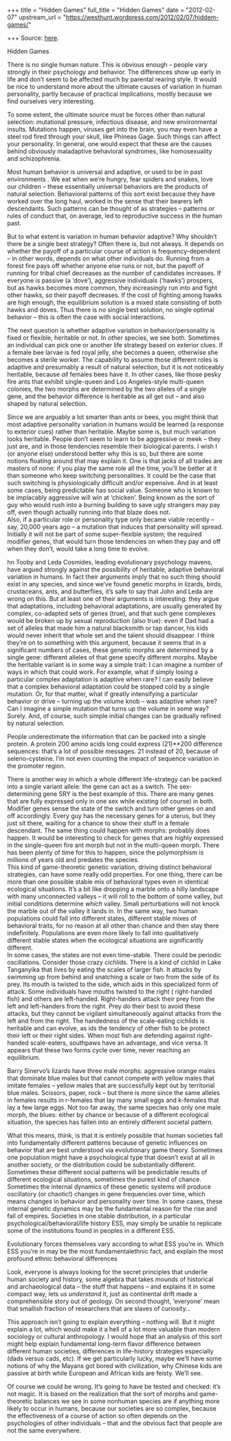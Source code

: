 +++
title = "Hidden Games"
full_title = "Hidden Games"
date = "2012-02-07"
upstream_url = "https://westhunt.wordpress.com/2012/02/07/hiddem-games/"

+++
Source: [here](https://westhunt.wordpress.com/2012/02/07/hiddem-games/).

Hidden Games



There is no single human nature. This is obvious enough – people vary
strongly in their psychology and behavior. The differences show up early
in life and don’t seem to be affected much by parental rearing style.
It would be nice to understand more about the ultimate causes of
variation in human personality, partly because of practical
implications, mostly because we find ourselves very interesting.

To some extent, the ultimate source must be forces other than natural
selection: mutational pressure, infectious disease, and new
environmental insults. Mutations happen, viruses get into the brain,
you may even have a steel rod fired through your skull, like Phineas
Gage. Such things can affect your personality. In general, one would
expect that these are the causes behind obviously maladaptive behavioral
syndromes, like homosexuality and schizophrenia.

Most human behavior is universal and adaptive, or used to be in past
environments . We eat when we’re hungry, fear spiders and snakes, love
our children – these essentially universal behaviors are the products of
natural selection. Behavioral patterns of this sort exist because they
have worked over the long haul, worked in the sense that their bearers
left descendants. Such patterns can be thought of as strategies –
patterns or rules of conduct that, on average, led to reproductive
success in the human past.

But to what extent is variation in human behavior adaptive? Why
shouldn’t there be a single best strategy? Often there is, but not
always. It depends on whether the payoff of a particular course of
action is frequency-dependent – in other words, depends on what other
individuals do. Running from a forest fire pays off whether anyone
else runs or not, but the payoff of running for tribal chief decreases
as the number of candidates increases. If everyone is passive (a
‘dove’), aggressive individuals (‘hawks’) prospers, but as hawks becomes
more common, they increasingly run into and fight other hawks, so their
payoff decreases. If the cost of fighting among hawks are high enough,
the equilibrium solution is a mixed state consisting of both hawks and
doves. Thus there is no single best solution, no single optimal
behavior – this is often the case with social interactions.

The next question is whether adaptive variation in behavior/personality
is fixed or flexible, heritable or not. In other species, we see
both. Sometimes an individual can pick one or another life strategy
based on exterior clues. If a female bee larvae is fed royal jelly, she
becomes a queen, otherwise she becomes a sterile worker. The
capability to assume those different roles is adaptive and presumably a
result of natural selection, but it is not noticeably heritable, because
*all* females bees have it. In other cases, like those pesky fire ants
that exhibit single-queen and Los Angeles-style multi-queen colonies,
the two morphs are determined by the two alleles of a single gene, and
the behavior difference is heritable as all get out – and also shaped
by natural selection.

Since we are arguably a lot smarter than ants or bees, you might think
that most adaptive personality variation in humans would be learned (a
response to exterior cues) rather than heritable. Maybe some is, but
much variation looks heritable. People don’t seem to learn to be
aggressive or meek – they just are, and in those tendencies resemble
their biological parents. I wish I (or anyone else) understood better
why this is so, but there are some notions floating around that may
explain it. One is that jacks of all trades are masters of none: if you
play the same role all the time, you’ll be better at it than someone
who keep switching personalities. It could be the case that such
switching is physiologically difficult and/or expensive. And in at
least some cases, being predictable has social value. Someone who is
known to be implacably aggressive will win at ‘chicken’. Being known as
the sort of guy who would rush into a burning building to save ugly
strangers may pay off, even though actually running into that blaze
does not.  
Also, if a particular role or personality type only became viable
recently – say, 20,000 years ago – a mutation that induces that
personality will spread. Initially it will not be part of some
super-flexible system; the required modifier genes, that would turn
those tendencies on when they pay and off when they don’t, would take
a long time to evolve.

hn Tooby and Leda Cosmides, leading evolutionary psychology mavens, have
argued strongly against the possibility of heritable, adaptive
behavioral variation in humans. In fact their arguments imply that
no such thing should exist in any species, and since we’ve found
genetic morphs in lizards, birds, crustaceans, ants, and butterflies,
it’s safe to say that John and Leda are wrong on this. But at least one
of their arguments is interesting: they argue that adaptations,
including behavioral adaptations, are usually generated by complex,
co-adapted sets of genes (true), and that such gene complexes would be
broken up by sexual reproduction (also true): even if Dad had a set of
alleles that made him a natural blacksmith or tap dancer, his kids
would never inherit that whole set and the talent should disappear. I
think they’re on to something with this argument, because it seems that
in a significant numbers of cases, these genetic morphs are determined
by a single gene: different alleles of that gene specify different
morphs. Maybe the heritable variant is in some way a simple trait: I can
imagine a number of ways in which that could work. For example, what if
simply losing a particular complex adaptation is adaptive when rare? I
can easily believe that a complex behavioral adaptation could be stopped
cold by a single mutation. Or, for that matter, what if greatly
intensifying a particular behavior or drive – turning up the volume knob
– was adaptive when rare? Can I imagine a simple mutation that turns up
the volume in some way? Surely. And, of course, such simple initial
changes can be gradually refined by natural selection.

People underestimate the information that can be packed into a single
protein. A protein 200 amino acids long could express (21)\*\*200
difference sequences: that’s a lot of possible messages. 21 instead of
20, because of seleno-cysteine. I’m not even counting the impact of
sequence variation in the promoter region.

There is another way in which a whole different life-strategy can be
packed into a single variant allele: the gene can act as a switch. The
sex-determining gene SRY is the best example of this. There are many
genes that are fully expressed only in one sex while existing (of
course) in both. Modifier genes sense the state of the switch and turn
other genes on and off accordingly. Every guy has the necessary genes
for a uterus, but they just sit there, waiting for a chance to show
their stuff in a female descendant. The same thing could happen with
morphs: probably does happen. It would be interesting to check for
genes that are highly expressed in the single-queen fire ant morph but
not in the multi-queen morph. There has been plenty of time for this to
happen, since the polymorphism is millions of years old and predates
the species.  
This kind of game-theoretic genetic variation, driving distinct
behavioral strategies, can have some really odd properties. For one
thing, there can be more than one possible stable mix of behavioral
types even in identical ecological situations. It’s a bit like dropping
a marble onto a hilly landscape with many unconnected valleys – it will
roll to the bottom of some valley, but initial conditions determine
*which* valley. Small perturbations will not knock the marble out of the
valley it lands in. In the same way, two human populations could fall
into different states, different stable mixes of behavioral traits, for
no reason at all other than chance and then stay there indefinitely.
Populations are even more likely to fall into qualitatively different
stable states when the ecological situations are significantly
different.  
In some cases, the states are not even time-stable. There could be
periodic oscillations. Consider those crazy cichlids. There is a kind
of cichlid in Lake Tanganyika that lives by eating the scales of larger
fish. It attacks by swimming up from behind and snatching a scale or
two from the side of its prey. Its mouth is twisted to the side, which
aids in this specialized form of attack. Some individuals have mouths
twisted to the right ( right-handed fish) and others are left-handed.
Right-handers attack their prey from the left and left-handers from the
right. Prey do their best to avoid these attacks, but they cannot be
vigilant simultaneously against attacks from the left and from the
right. The handedness of the scale-eating cichlids is heritable and can
evolve, as ids the tendency of other fish to be protect their left or
their right sides. When most fish are defending against right-handed
scale-eaters, southpaws have an advantage, and vice versa. It appears
that these two forms cycle over time, never reaching an equilibrium.

Barry Sinervo’s lizards have three male morphs: aggressive orange males
that dominate blue males but that cannot compete with yellow males that
imitate females – yellow males that are successfully kept out by
territorial blue males. Scissors, paper, rock – but there is more since
the same alleles in females results in r-females that lay many small
eggs and k-females that lay a few large eggs. Not too far away, the
same species has only one male morph, the blues: either by chance or
because of a different ecological situation, the species has fallen
into an entirely different societal pattern.

What this means, think, is that it is entirely possible that human
societies fall into fundamentally different patterns because of
genetic influences on behavior that are best understood via evolutionary
game theory. Sometimes one population might have a psychological type
that doesn’t exist at all in another society, or the distribution
could be substantially different. Sometimes these different social
patterns will be predictable results of different ecological
situations, sometimes the purest kind of chance. Sometimes the internal
dynamics of these genetic systems will produce oscillatory (or chaotic!)
changes in gene frequencies over time, which means changes in behavior
and personality over time. In some cases, these internal genetic
dynamics may be the fundamental reason for the rise and fall of
empires. Societies in one stable distribution, in a particular
psychological/behavioral/life history ESS, may simply be unable to
replicate some of the institutions found in peoples in a different ESS.

Evolutionary forces themselves vary according to what ESS you’re in.
Which ESS you’re in may be the most fundamentalethnic fact, and explain
the most profound ethnic behavioral differences

Look, everyone is always looking for the secret principles that
underlie human society and history, some algebra that takes mounds of
historical and archaeological data – the stuff that happens – and
explains it in some compact way, lets us *understand* it, just as
continental drift made a comprehensible story out of geology. On second
thought, ‘everyone’ mean that smallish fraction of researchers that are
slaves of curiosity…

This approach isn’t going to explain everything – nothing will. But it
might explain a lot, which would make it a hell of a lot more valuable
than modern sociology or cultural anthropology. I would hope that an
analysis of this sort might help explain fundamental long-term flavor
difference between different human societies, differences in
life-history strategies especially (dads versus cads, etc). If we get
particularly lucky, maybe we’ll have some notions of why the Mayans got
bored with civilization, why Chinese kids are passive at birth while
European and African kids are feisty. We’ll see.

Of course we could be wrong. It’s going to have be tested and checked:
it’s not magic. It is based on the realization that the sort of morphs
and game-theoretic balances we see in some nonhuman species are if
anything more likely to occur in humans, because our societies are so
complex, because the effectiveness of a course of action so often
depends on the psychologies of other individuals – that and the obvious
fact that people are not the same everywhere.

  

